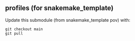 ## profiles (for snakemake_template)

Update this submodule (from snakemake_template pov) with:

```
git checkout main
git pull
```
